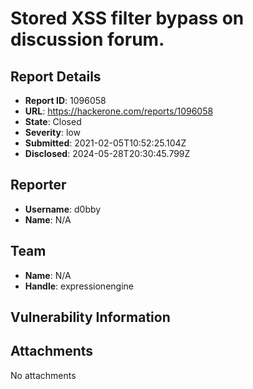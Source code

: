 # Stored XSS filter bypass on discussion forum. 

## Report Details
- **Report ID**: 1096058
- **URL**: https://hackerone.com/reports/1096058
- **State**: Closed
- **Severity**: low
- **Submitted**: 2021-02-05T10:52:25.104Z
- **Disclosed**: 2024-05-28T20:30:45.799Z

## Reporter
- **Username**: d0bby
- **Name**: N/A

## Team
- **Name**: N/A
- **Handle**: expressionengine

## Vulnerability Information


## Attachments
No attachments
